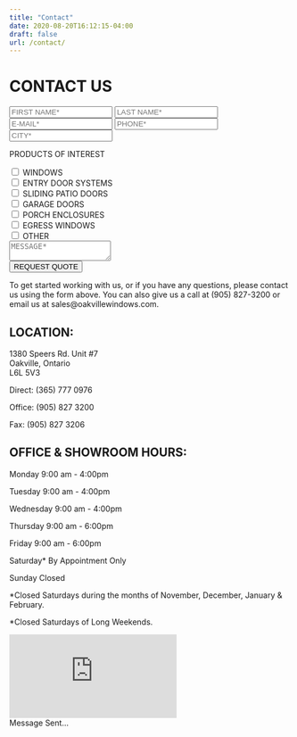 ```yaml
---
title: "Contact"
date: 2020-08-20T16:12:15-04:00
draft: false
url: /contact/
---
```


<h1 class="title">CONTACT US</h1>
<div id="contact">
    <div id="form">
        <form autocomplete="on" id="contactForm">
            <div>
                <input type="text" name="fname" placeholder="FIRST NAME*" class="border" id="fname"/>
                <input type="text" name="lname" placeholder="LAST NAME*" class="border" id="lname"/>
            </div>
            <div>
                <input type="email" name="email" placeholder="E-MAIL*" class="border" id="email" />
                <input type="tel" name="phone" placeholder="PHONE*" class="border" id="phone" />
            </div>
            <div>
                <input type="text" name="city" placeholder="CITY*" class="border" id="city" />
            </div>
            <div id="checkboxes">
                <p class="grayTxt">PRODUCTS OF INTEREST</p>
                <div id="checks">
                    <div>
                        <input type="checkbox" id="windows" name="windows" />
                        <label for="windows" class="grayTxt">WINDOWS</label>
                    </div>
                    <div>
                        <input type="checkbox" id="entry" name="entry" />
                        <label for="entry" class="grayTxt">ENTRY DOOR SYSTEMS</label>
                    </div>
                    <div>
                        <input type="checkbox" id="sliding" name="sliding" />
                        <label for="sliding" class="grayTxt">SLIDING PATIO DOORS</label>
                    </div>
                    <div>
                        <input type="checkbox" id="garage" name="garage" />
                        <label for="garage" class="grayTxt">GARAGE DOORS</label>
                    </div>
                    <div>
                        <input type="checkbox" id="porch" name="porch" />
                        <label for="porch" class="grayTxt">PORCH ENCLOSURES</label>
                    </div>
                    <div>
                        <input type="checkbox" id="egress" name="egress" />
                        <label for="egress" class="grayTxt">EGRESS WINDOWS</label>
                    </div>
                    <div>
                        <input type="checkbox" id="other" name="other" />
                        <label for="other" class="grayTxt">OTHER</label>
                    </div>
                </div>
            </div>
            <div id="messageDiv">
                <textarea id="message" placeholder="MESSAGE*"></textarea>
            </div>
            <input type="submit" value="REQUEST QUOTE" id="submit" class="g-recaptcha" data-sitekey="6LePVLMZAAAAAPLLObfHwB3bRCZySVKpNHgZyIqw" data-callback='recaptchaCallback' data-action='submit' />
        </form>
        <div id="error" class="error"></div>
    </div>
    <div id="info">
        <p class="grayTxt">
            To get started working with us, or if you
            have any questions, please contact us
            using the form above. You can also give us
            a call at (905) 827-3200 or email us at
            sales@oakvillewindows.com.
        </p>
        <div id="location">
            <h2 class="grayTxt">LOCATION:</h2>
            <p class="orangeTxt">
                1380 Speers Rd. Unit #7<br />
                Oakville, Ontario<br />
                L6L 5V3
            </p>
        </div>
        <div id="phoneNumbers">
            <p>
                <span class="grayTxt">Direct: </span>
                <span class="orangeTxt">(365) 777 0976</span>
            </p>
            <p>
                <span class="grayTxt">Office: </span>
                <span class="orangeTxt">(905) 827 3200</span>
            </p>
            <p>
                <span class="grayTxt">Fax: </span>
                <span class="orangeTxt">(905) 827 3206</span>
            </p>
        </div>
        <div id="hours">
            <h2 class="grayTxt">OFFICE & SHOWROOM HOURS:</h2>
            <p class="orangeTxt">
                <span>Monday</span>
                <span>9:00 am - 4:00pm</span>
            </p>
            <p class="orangeTxt">
                <span>Tuesday</span>
                <span>9:00 am - 4:00pm</span>
            </p>
            <p class="orangeTxt">
                <span>Wednesday</span>
                <span>9:00 am - 4:00pm</span>
            </p>
            <p class="orangeTxt">
                <span>Thursday</span>
                <span>9:00 am - 6:00pm</span>
            </p>
            <p class="orangeTxt">
                <span>Friday</span>
                <span>9:00 am - 6:00pm</span>
            </p>
            <p class="orangeTxt">
                <span>Saturday<span class="gray">*</span></span>
                <span>By Appointment Only</span>
            </p>
            <p class="orangeTxt">
                <span>Sunday</span>
                <span>Closed</span>
            </p>
            <div class="grayTxt" id="exceptions">
                <p>*Closed Saturdays during the months of November, December, January & February.</p>
                <p>*Closed Saturdays of Long Weekends.</p>
            </div>
        </div>
    </div>
    <iframe src="https://www.google.com/maps/embed?pb=!1m18!1m12!1m3!1d2897.800801278461!2d-79.71486178383195!3d43.422988475303114!2m3!1f0!2f0!3f0!3m2!1i1024!2i768!4f13.1!3m3!1m2!1s0x882b5dba16866961%3A0x715961398c0fb8a8!2sOakville%20Windows%20%26%20Doors!5e0!3m2!1sen!2sca!4v1595081496207!5m2!1sen!2sca" frameborder="0" allowfullscreen="" aria-hidden="false" tabindex="0"></iframe>
</div>
<div id="snackbar">Message Sent...</div>

